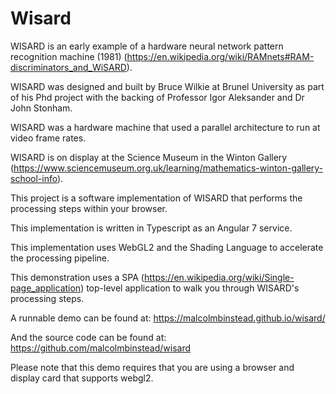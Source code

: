 # Wisard

WISARD is an early example of a hardware neural network pattern recognition machine (1981)
(https://en.wikipedia.org/wiki/RAMnets#RAM-discriminators_and_WiSARD).

WISARD was designed and built by Bruce Wilkie
at Brunel University as part of his Phd project
with the backing of Professor Igor Aleksander
and Dr John Stonham.

WISARD was a hardware machine that used a
parallel architecture to run at video frame rates.

WISARD is on display at the Science Museum
in the Winton Gallery (https://www.sciencemuseum.org.uk/learning/mathematics-winton-gallery-school-info).

This project is a software implementation of WISARD that performs the processing steps within your browser.

This implementation is written in Typescript as an Angular 7 service.

This implementation uses WebGL2 and the Shading Language to accelerate the processing pipeline.

This demonstration uses a SPA (https://en.wikipedia.org/wiki/Single-page_application) top-level application to walk you through WISARD's processing steps.

A runnable demo can be found at:
https://malcolmbinstead.github.io/wisard/

And the source code can be found at:
https://github.com/malcolmbinstead/wisard

Please note that this demo requires that you are using a browser and display card that supports webgl2.

